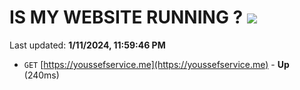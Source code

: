 # IS MY WEBSITE RUNNING ? [![](https://img.shields.io/static/v1?label=Sponsor&message=%E2%9D%A4&logo=GitHub&color=%23fe8e86)](https://github.com/sponsors/<username>)

Last updated: **1/11/2024, 11:59:46 PM**

- `GET` [https://youssefservice.me](https://youssefservice.me) - **Up** (240ms)

